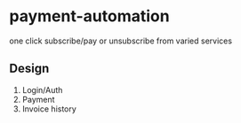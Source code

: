 # payment-automation

one click subscribe/pay or unsubscribe from varied services

## Design

1. Login/Auth
2. Payment
3. Invoice history
